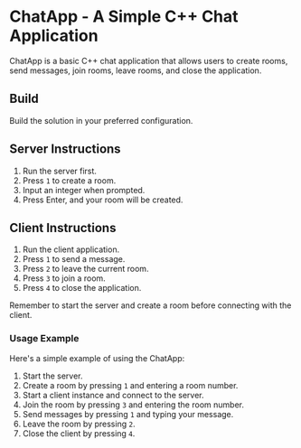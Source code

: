 # ChatApp - A Simple C++ Chat Application

ChatApp is a basic C++ chat application that allows users to create rooms, send messages, join rooms, leave rooms, and close the application.

## Build

Build the solution in your preferred configuration.

## Server Instructions

1. Run the server first.
2. Press `1` to create a room.
3. Input an integer when prompted.
4. Press Enter, and your room will be created.

## Client Instructions

1. Run the client application.
2. Press `1` to send a message.
3. Press `2` to leave the current room.
4. Press `3` to join a room.
5. Press `4` to close the application.

Remember to start the server and create a room before connecting with the client.

### Usage Example

Here's a simple example of using the ChatApp:

1. Start the server.
2. Create a room by pressing `1` and entering a room number.
3. Start a client instance and connect to the server.
4. Join the room by pressing `3` and entering the room number.
5. Send messages by pressing `1` and typing your message.
6. Leave the room by pressing `2`.
7. Close the client by pressing `4`.


